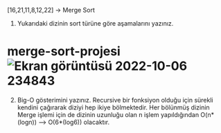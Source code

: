 [16,21,11,8,12,22] -> Merge Sort
1. Yukarıdaki dizinin sort türüne göre aşamalarını yazınız.

# merge-sort-projesi![Ekran görüntüsü 2022-10-06 234843](https://user-images.githubusercontent.com/92868619/194416757-7d57528d-7e13-43ed-8615-74db5844e49d.png)

2. Big-O gösterimini yazınız.
Recursive bir fonksiyon olduğu için sürekli kendini çağırarak diziyi hep ikiye bölmektedir. Her bölünmüş dizinin Merge işlemi için de dizinin uzunluğu olan n işlem yapıldığından O(n*(logn)) --> O(6*(log6)) olacaktır.
